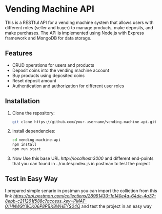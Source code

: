 # Vending Machine API

This is a RESTful API for a vending machine system that allows users with different roles (seller and buyer) to manage products, make deposits, and make purchases. The API is implemented using Node.js with Express framework and MongoDB for data storage.

## Features

- CRUD operations for users and products
- Deposit coins into the vending machine account
- Buy products using deposited coins
- Reset deposit amount
- Authentication and authorization for different user roles

## Installation

1. Clone the repository:

    ```bash
    git clone https://github.com/your-username/vending-machine-api.git
    ```

2. Install dependencies:

    ```bash
    cd vending-machine-api
    npm install
    npm run start
    ```
3. Now Use this base URL *http://localhost:3000* and different end-points that you can found in ../routes/index.js in postman to test the project

## Test in Easy Way 

I prepared simple senario in postman you can import the colliction from this link *https://api.postman.com/collections/28991430-1c140e4a-64de-4a37-8ebb-c211261f588c?access_key=PMAT-01HNW9Y8CK06P8PBK8WHEYS04Q* and test the project in an easy way
